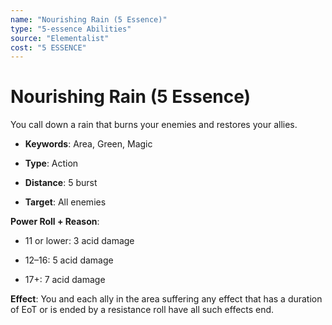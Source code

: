 ```yaml
---
name: "Nourishing Rain (5 Essence)"
type: "5-essence Abilities"
source: "Elementalist"
cost: "5 ESSENCE"
---
```


# Nourishing Rain (5 Essence)

You call down a rain that burns your enemies and restores your allies.


- **Keywords**: Area, Green, Magic

- **Type**: Action

- **Distance**: 5 burst

- **Target**: All enemies

**Power Roll + Reason**:


- 11 or lower: 3 acid damage

- 12–16: 5 acid damage

- 17+: 7 acid damage

**Effect**: You and each ally in the area suffering any effect that has a duration of EoT or is ended by a resistance roll have all such effects end.
